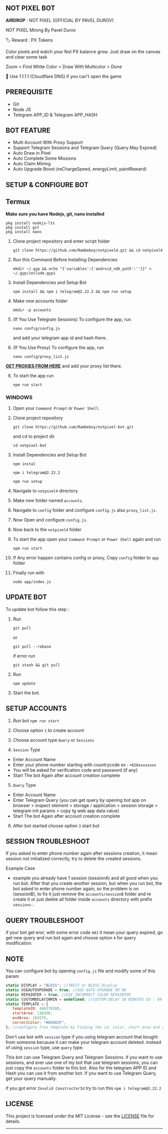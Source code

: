 ## NOT PIXEL BOT

**AIRDROP** : NOT PIXEL (OFFICIAL BY PAVEL DUROV)

NOT PIXEL Mining By Pavel Durov

🏷 Reward : PX Tokens

Color pixels and watch your Not PX balance grow.
Just draw on the canvas and clear some task

Zoom > Find White Color > Draw With Multicolor > Done

📌 Use 1.1.1.1 (Cloudflare DNS) if you can't open the game

## PREREQUISITE

- Git
- Node JS
- Telegram APP_ID & Telegram APP_HASH

## BOT FEATURE

- Multi Account With Proxy Support
- Support Telegram Sessions and Telegram Query (Query May Expired)
- Auto Draw in Pixel
- Auto Complete Some Missions
- Auto Claim Mining
- Auto Upgrade Boost (reChargeSpeed, energyLimit, paintReward)

## SETUP & CONFIGURE BOT

## Termux

**Make sure you have Nodejs, git, nano installed**
   ```
   pkg install nodejs-lts
   pkg install git
   pkg install nano
   ```

1. Clone project repository and enter script folder
   ```
   git clone https://github.com/Rambeboy/notpixel4.git && cd notpixel4
   ```
2. Run this Command Before Installing Dependencies
   ```
   mkdir ~/.gyp && echo "{'variables':{'android_ndk_path':''}}" > ~/.gyp/include.gypi
   ```
3. Install Dependencies and Setup Bot
   ```
   npm install && npm i telegram@2.22.2 && npm run setup
   ```

4. Make new accounts folder
   ```
   mkdir -p accounts
   ```

5. (If You Use Telegram Sessions) To configure the app, run
   ```
   nano config/config.js
   ```
   and add your telegram app id and hash there.

6. (If You Use Proxy) To configure the app, run
   ```
   nano config/proxy_list.js
   ```
[**GET PROXIES FROM HERE**](https://proxy-sale.com/?partner_link=7w04Ij8gwl)
   and add your proxy list there.

6. To start the app run
   ```
   npm run start
   ```

### WINDOWS

1. Open your `Command Prompt` or `Power Shell`.

2. Clone project repository
   ```
   git clone https://github.com/Rambeboy/notpixel-bot.git
   ```
   and cd to project dir
   ```
   cd notpixel-bot
   ```

3. Install Dependencies and Setup Bot
   ```
   npm instal
   ```
   ```
   npm i telegram@2.22.2
   ```
   ```
   npm run setup
   ```

4. Navigate to `notpixel4` directory.

5. Make new folder named `accounts`.

6. Navigate to `config` folder and configure  `config.js` also `proxy_list.js`.

7. Now Open and configure `config.js`.

8. Now back to the `notpixel4` folder

9. To start the app open your `Command Prompt` or `Power Shell` again and run
    ```
    npm run start
    ```

11. If Any error happen contains config or proxy, Copy `config` folder to `app` folder

12. Finally run with
    ```
    node app/index.js
    ```

## UPDATE BOT

To update bot follow this step :

1. Run
   ```
   git pull
   ```
   or
   ```
   git pull --rebase
   ```
   if error run
   ```
   git stash && git pull
   ```
2. Run
   ```
   npm update
   ```
3. Start the bot.

## SETUP ACCOUNTS

1. Run bot `npm run start`

2. Choose option `1` to create account

3. Choose account type `Query` or `Sessions`

4. `Session` Type
- Enter Account Name
- Enter your phone number starting with countrycode ex : `+628xxxxxxxx`
- You will be asked for verification code and password (if any)
- Start The bot Again after account creation complete

5. `Query` Type
- Enter Account Name
- Enter Telegram Query (you can get query by opening bot app on browser > inspect element > storage / application > session storage > telegram init params > copy tg web app data value)
- Start The bot Again after account creation complete

6. After bot started choose option `3` start bot

## SESSION TROUBLESHOOT

If you asked to enter phone number again after sessions creation, it mean session not initialized correctly, try to delete the created sessions.

Example Case

- example you already have 1 session (sessionA) and all good when you run bot. After that you create another session, but when you run bot, the bot asked to enter phone number again, so the problem is on (sessionB), to fix it just remove the `accounts/sessionB` folder and re create it or just delete all folder inside `accounts` directory with prefix `sessions-`.

## QUERY TROUBLESHOOT

if your bot get eror, with some error code `401` it mean your query expired, go get new query and run bot again and choose option `4` for query modification.

## NOTE

You can configure bot by opening `config.js` file and modify some of this param
```js
static DISPLAY = "BLESS"; //TWIST or BLESS Display
static USEAUTOUPGRADE = true; //USE AUTO UPGRADE OR NO
static REPAINTER = true; //USE INCORRECT COLOR REPAINTER
static CUSTOMDELAYINMIN = undefined; //CUSTOM DELAY IN MINUTES EX : 60 = 60 minutes
static TEMPLATE = {
   templateID: 446378180,
   startArea: 116450,
   endArea: 165575,
   correctColor: "#6D482F",
}; //configure fren template by finding the id, color, start area and end area (is a rectangle start from top left, and end on bottom right)
```

Don't use bot with `session` type if you using telegram account that bought from someone because it can make your telegram account deleted. instead of using `session` type, use `query` type.

This bot can use Telegram Query and Telegram Sessions. if you want to use sessions, and ever use one of my bot that use telegram sessions, you can just copy the `accounts` folder to this bot. Also for the telegram APP ID and Hash you can use it from another bot. If you want to use Telegram Query, get your query manually.

if you got error `Invalid ConstructorId` try to run this `npm i telegram@2.22.2`

## LICENSE

This project is licensed under the MIT License - see the [LICENSE](LICENSE) file for details.

---
